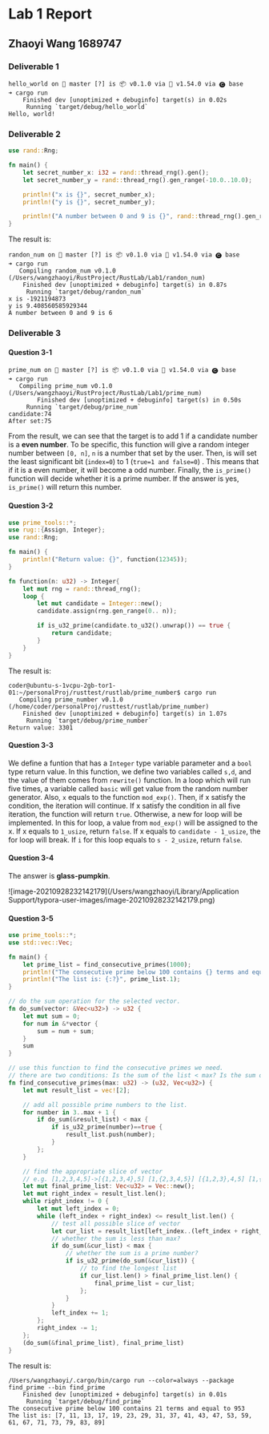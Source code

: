 # Lab 1 Report

## Zhaoyi Wang 1689747

### Deliverable 1

```
hello_world on  master [?] is 📦 v0.1.0 via 🦀 v1.54.0 via 🅒 base 
➜ cargo run     
    Finished dev [unoptimized + debuginfo] target(s) in 0.02s
     Running `target/debug/hello_world`
Hello, world!
```

### Deliverable 2

```rust
use rand::Rng;

fn main() {
    let secret_number_x: i32 = rand::thread_rng().gen();
    let secret_number_y = rand::thread_rng().gen_range(-10.0..10.0);

    println!("x is {}", secret_number_x);
    println!("y is {}", secret_number_y);

    println!("A number between 0 and 9 is {}", rand::thread_rng().gen_range(0..10));
}
```

The result is:

```
randon_num on  master [?] is 📦 v0.1.0 via 🦀 v1.54.0 via 🅒 base 
➜ cargo run
   Compiling random_num v0.1.0 (/Users/wangzhaoyi/RustProject/RustLab/Lab1/randon_num)
    Finished dev [unoptimized + debuginfo] target(s) in 0.87s
     Running `target/debug/randon_num`
x is -1921194873
y is 9.408560585929344
A number between 0 and 9 is 6
```

### Deliverable 3

#### Question 3-1

```
prime_num on  master [?] is 📦 v0.1.0 via 🦀 v1.54.0 via 🅒 base 
➜ cargo run
   Compiling prime_num v0.1.0 (/Users/wangzhaoyi/RustProject/RustLab/Lab1/prime_num)
		Finished dev [unoptimized + debuginfo] target(s) in 0.50s
     Running `target/debug/prime_num`
candidate:74
After set:75
```

From the result, we can see that the target is to add 1 if a candidate number is a **even number**. To be specific, this function will give a random integer number between `[0, n]`, `n` is a number that set by the user. Then, is will set the least significant bit (`index=0`) to 1 (`true=1 and false=0`) . This means that if it is a even number, it will become a odd number. Finally, the `is_prime()` function will decide whether it is a prime number. If the answer is yes, `is_prime()` will return this number.

#### Question 3-2

```rust
use prime_tools::*;
use rug::{Assign, Integer};
use rand::Rng;

fn main() {
    println!("Return value: {}", function(12345));
}

fn function(n: u32) -> Integer{
    let mut rng = rand::thread_rng();
    loop {
        let mut candidate = Integer::new();
        candidate.assign(rng.gen_range(0.. n));

        if is_u32_prime(candidate.to_u32().unwrap()) == true {
            return candidate;
        }
    }
}
```

The result is:

```
coder@ubuntu-s-1vcpu-2gb-tor1-01:~/personalProj/rusttest/rustlab/prime_number$ cargo run
   Compiling prime_number v0.1.0 (/home/coder/personalProj/rusttest/rustlab/prime_number)
    Finished dev [unoptimized + debuginfo] target(s) in 1.07s
     Running `target/debug/prime_number`
Return value: 3301
```



#### Question 3-3

We define a funtion that has a `Integer` type variable parameter and a `bool` type return value. In this function, we define two variables called `s,d`, and the value of them comes from `rewrite()` function. In a loop which will run five times, a variable called `basic` will get value from the random number generator. Also, `x` equals to the function `mod_exp()`. Then, if x satisfy the condition, the iteration will continue. If x satisfy the condition in all five iteration, the function will return `true`. Otherwise, a new for loop will be implemented. In this for loop, a value from `mod_exp()` will be assigned to the x. If x equals to `1_usize`, return `false`. If x equals to `candidate - 1_usize`, the for loop will break. If `i` for this loop equals to `s - 2_usize`, return `false`. 

#### Question 3-4

The answer is **glass-pumpkin**.

![image-20210928232142179](/Users/wangzhaoyi/Library/Application Support/typora-user-images/image-20210928232142179.png) 

#### Question 3-5

```rust
use prime_tools::*;
use std::vec::Vec;

fn main() {
    let prime_list = find_consecutive_primes(1000);
    println!("The consecutive prime below 100 contains {} terms and equal to {}", prime_list.1.len(), prime_list.0);
    println!("The list is: {:?}", prime_list.1);
}

// do the sum operation for the selected vector.
fn do_sum(vector: &Vec<u32>) -> u32 {
    let mut sum = 0;
    for num in &*vector {
        sum = num + sum;
    }
    sum
}

// use this function to find the consecutive primes we need.
// there are two conditions: Is the sum of the list < max? Is the sum of the list prime?
fn find_consecutive_primes(max: u32) -> (u32, Vec<u32>) {
    let mut result_list = vec![2];

    // add all possible prime numbers to the list.
    for number in 3..max + 1 {
        if do_sum(&result_list) < max {
            if is_u32_prime(number)==true {
                result_list.push(number);
            }
        };
    }

    // find the appropriate slice of vector
    // e.g. [1,2,3,4,5]->[{1,2,3,4},5] [1,{2,3,4,5}] [{1,2,3},4,5] [1,{2,3,4},5]...
    let mut final_prime_list: Vec<u32> = Vec::new();
    let mut right_index = result_list.len();
    while right_index != 0 {
        let mut left_index = 0;
        while (left_index + right_index) <= result_list.len() {
            // test all possible slice of vector
            let cur_list = result_list[left_index..(left_index + right_index)].to_vec();
            // whether the sum is less than max?
            if do_sum(&cur_list) < max {
                // whether the sum is a prime number?
                if is_u32_prime(do_sum(&cur_list)) {
                    // to find the longest list
                    if cur_list.len() > final_prime_list.len() {
                        final_prime_list = cur_list;
                    };
                }
            }
            left_index += 1;
        };
        right_index -= 1;
    };
    (do_sum(&final_prime_list), final_prime_list)
}
```

The result is:

```
/Users/wangzhaoyi/.cargo/bin/cargo run --color=always --package find_prime --bin find_prime
    Finished dev [unoptimized + debuginfo] target(s) in 0.01s
     Running `target/debug/find_prime`
The consecutive prime below 100 contains 21 terms and equal to 953
The list is: [7, 11, 13, 17, 19, 23, 29, 31, 37, 41, 43, 47, 53, 59, 61, 67, 71, 73, 79, 83, 89]
```

